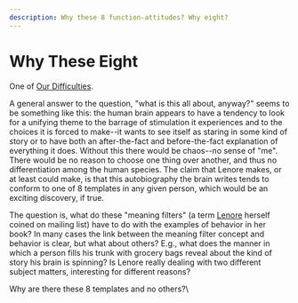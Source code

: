 ```yaml
---
description: Why these 8 function-attitudes? Why eight?
---
```


# Why These Eight

One of [Our Difficulties](./).

A general answer to the question, "what is this all about, anyway?" seems to be something like this: the human brain appears to have a tendency to look for a unifying theme to the barrage of stimulation it experiences and to the choices it is forced to make--it wants to see itself as staring in some kind of story or to have both an after-the-fact and before-the-fact explanation of everything it does. Without this there would be chaos--no sense of "me". There would be no reason to choose one thing over another, and thus no differentiation among the human species. The claim that Lenore makes, or at least could make, is that this autobiography the brain writes tends to conform to one of 8 templates in any given person, which would be an exciting discovery, if true.

The question is, what do these "meaning filters" (a term [Lenore](../../people-and-systems/lenore-thomson.md) herself coined on mailing list) have to do with the examples of behavior in her book? In many cases the link between the meaning filter concept and behavior is clear, but what about others? E.g., what does the manner in which a person fills his trunk with grocery bags reveal about the kind of story his brain is spinning? Is Lenore really dealing with two different subject matters, interesting for different reasons?

Why are there these 8 templates and no others?\
